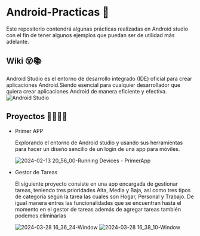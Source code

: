 # Android-Practicas 📱

Este repositorio contendrá algunas prácticas realizadas en Android studio con el fin de tener algunos ejemplos que puedan ser de utilidad más adelante.

## Wiki 😵📚
Android Studio es el entorno de desarrollo integrado (IDE) oficial para crear aplicaciones Android.Siendo 
esencial para cualquier desarrollador que quiera crear aplicaciones Android de manera eficiente y efectiva.![Android Studio](https://github.com/John-Arbaiza/Android-Practicas/assets/94189760/409607ab-8d29-4057-9edf-7272b6035518)

## Proyectos 👨‍💻👩‍💻
* Primer APP
  
  Explorando el entorno de Android studio y usando sus herramientas para hacer un diseño sencillo de un login de una app para móviles.
  
  ![2024-02-13 20_56_00-Running Devices - PrimerApp](https://github.com/John-Arbaiza/Android-Practicas/assets/94189760/d13bcfd6-a3c2-464f-afdc-89119cab3cd4)

* Gestor de Tareas
  
  El siguiente proyecto consiste en una app encargada de gestionar tareas, teniendo tres prioridades Alta, Media y Baja, así como tres tipos de categoría según la tarea las cuales son Hogar, Personal y Trabajo.
  De igual manera entres las funcionalidades que se encuentran hasta el momento en el gestor de tareas además de agregar tareas también podemos eliminarlas 

  ![2024-03-28 16_36_24-Window](https://github.com/John-Arbaiza/Android-Practicas/assets/94189760/09f8d064-4c21-481e-8a31-e992a2f28adb)
  ![2024-03-28 16_38_10-Window](https://github.com/John-Arbaiza/Android-Practicas/assets/94189760/81f76ba1-9343-4725-82b5-815784e00217)



